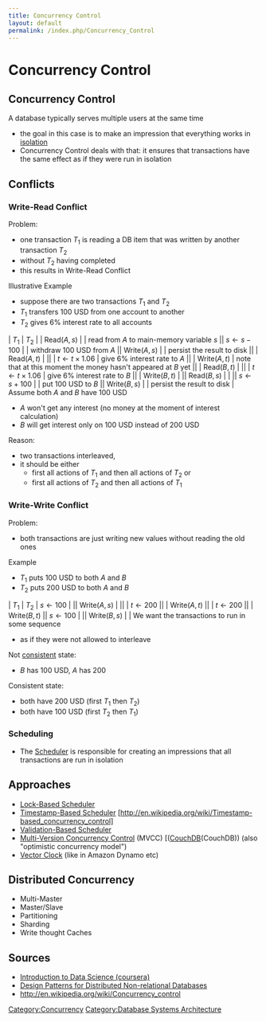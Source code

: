 ```yaml
---
title: Concurrency Control
layout: default
permalink: /index.php/Concurrency_Control
---
```


# Concurrency Control

## Concurrency Control
A database typically serves multiple users at the same time 
- the goal in this case is to make an impression that everything works in [isolation](Isolation_(databases))
- Concurrency Control deals with that: it ensures that transactions have the same effect as if they were run in isolation 


## Conflicts
### Write-Read Conflict
Problem:
- one transaction $T_1$ is reading a DB item that was written by another transaction $T_2$
- without $T_2$ having completed 
- this results in Write-Read Conflict


Illustrative Example
- suppose there are two transactions $T_1$ and $T_2$
- $T_1$ transfers 100 USD from one account to another 
- $T_2$ gives 6% interest rate to all accounts

|   $T_1$  |  $T_2$  |    |  Read($A, s$)  |   |  read from $A$ to main-memory variable $s$ ||  $s \leftarrow s - 100$  |   |  withdraw 100 USD from $A$ ||  Write($A, s$)  |   |  persist the result to disk ||    |  Read($A, t$)  |   ||    |  $t \leftarrow t \times 1.06$  |  give 6% interest rate to $A$ ||    |  Write($A, t$)  |  note that at this moment the money hasn't appeared at $B$ yet ||    |  Read($B, t$)  |   ||    |  $t \leftarrow t \times 1.06$  |  give 6% interest rate to $B$ ||    |  Write($B, t$)  |   ||  Read($B, s$)  |   |   ||  $s \leftarrow s + 100$  |   |  put 100 USD to $B$ ||  Write($B, s$)  |   |  persist the result to disk |
Assume both $A$ and $B$ have 100 USD
- $A$ won't get any interest (no money at the moment of interest calculation)
- $B$ will get interest only on 100 USD instead of 200 USD

Reason: 
- two transactions interleaved, 
- it should be either 
  - first all actions of $T_1$ and then all actions of $T_2$ or
  - first all actions of $T_2$ and then all actions of $T_1$

### Write-Write Conflict
Problem:
- both transactions are just writing new values without reading the old ones 

Example
- $T_1$ puts 100 USD to both $A$ and $B$ 
- $T_2$ puts 200 USD to both $A$ and $B$ 

|   $T_1$  |  $T_2$  |  $s \leftarrow 100$  |  ||  Write($A, s$)  |  ||   |  $t \leftarrow 200$ ||   |  Write($A, t$) ||   |  $t \leftarrow 200$ ||   |  Write($B, t$) ||  $s \leftarrow 100$  |  ||  Write($B, s$)  |  |
We want the transactions to run in some sequence
- as if they were not allowed to interleave 

Not [consistent](Consistency_(databases)) state:
- $B$ has 100 USD, $A$ has 200 

Consistent state:
- both have 200 USD (first $T_1$ then $T_2$)
- both have 100 USD (first $T_2$ then $T_1$)


### Scheduling
- The [Scheduler](Scheduler) is responsible for creating an impressions that all transactions are run in isolation 


## Approaches
- [Lock-Based Scheduler](Lock-Based_Scheduler)
- [Timestamp-Based Scheduler](Timestamp-Based_Scheduler) [http://en.wikipedia.org/wiki/Timestamp-based_concurrency_control]
- [Validation-Based Scheduler](Validation-Based_Scheduler)
- [Multi-Version Concurrency Control](Multi-Version_Concurrency_Control) (MVCC) [([CouchDB](http://en.wikipedia.org/wiki/Multiversion_concurrency_control])(CouchDB)) (also "optimistic concurrency model")
- [Vector Clock](Vector_Clock) (like in Amazon Dynamo etc)


## Distributed Concurrency
- Multi-Master
- Master/Slave
- Partitioning 
- Sharding 
- Write thought Caches


## Sources
- [Introduction to Data Science (coursera)](Introduction_to_Data_Science_(coursera))
- [Design Patterns for Distributed Non-relational Databases](http://www.slideshare.net/guestdfd1ec/design-patterns-for-distributed-nonrelational-databases)
- http://en.wikipedia.org/wiki/Concurrency_control

[Category:Concurrency](Category_Concurrency)
[Category:Database Systems Architecture](Category_Database_Systems_Architecture)
